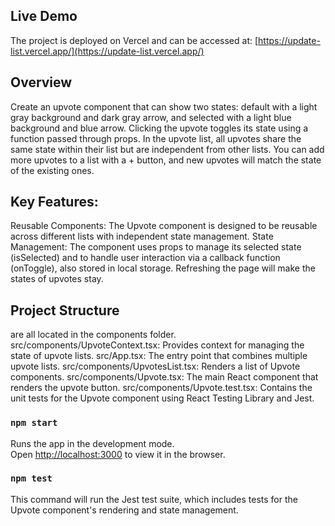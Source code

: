## Live Demo

The project is deployed on Vercel and can be accessed at:
[https://update-list.vercel.app/](https://update-list.vercel.app/)

## Overview
Create an upvote component that can show two states: default with a light gray background and dark gray arrow, and selected with a light blue background and blue arrow. Clicking the upvote toggles its state using a function passed through props. In the upvote list, all upvotes share the same state within their list but are independent from other lists. You can add more upvotes to a list with a + button, and new upvotes will match the state of the existing ones.

## Key Features:
Reusable Components: The Upvote component is designed to be reusable across different lists with independent state management.
State Management: The component uses props to manage its selected state (isSelected) and to handle user interaction via a callback function (onToggle), also stored in local storage. Refreshing the page will make the states of upvotes stay.

## Project Structure
are all located in the components folder. 
src/components/UpvoteContext.tsx: Provides context for managing the state of upvote lists.
src/App.tsx: The entry point that combines multiple upvote lists.
src/components/UpvotesList.tsx: Renders a list of Upvote components.
src/components/Upvote.tsx: The main React component that renders the upvote button.
src/components/Upvote.test.tsx: Contains the unit tests for the Upvote component using React Testing Library and Jest.

### `npm start`

Runs the app in the development mode.\
Open [http://localhost:3000](http://localhost:3000) to view it in the browser.


### `npm test`

This command will run the Jest test suite, which includes tests for the Upvote component's rendering and state management.
